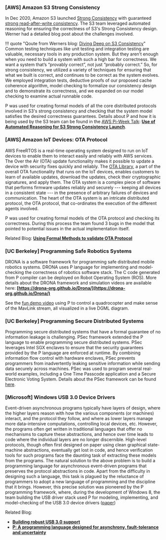 ### [AWS] Amazon S3 Strong Consistency

In Dec 2020, Amazon S3 launched [Strong Consistency](https://aws.amazon.com/s3/consistency/) with guaranteed
[strong read-after-write consistency](https://aws.amazon.com/blogs/aws/amazon-s3-update-strong-read-after-write-consistency/).
The S3 team leveraged automated reasoning for ensuring the correctness of S3's Strong
Consistency design. Werner had a detailed blog post about the challenges involved.

!!! quote "Qoute from Werners blog: [Diving Deep on S3 Consistency](https://www.allthingsdistributed.com/2021/04/s3-strong-consistency.html)"
    Common testing techniques like unit testing and integration testing are valuable,
    necessary tools in any production system. But they aren’t enough when you need to build a
    system with such a high bar for correctness. We want a system that’s “provably correct”,
    not just “probably correct.” So, for strong consistency, we utilized a variety of
    techniques for ensuring that what we built is correct, and continues to be correct as the
    system evolves. We employed integration tests, deductive proofs of our proposed cache
    coherence algorithm, model checking to formalize our consistency design and to demonstrate
    its correctness, and we expanded on our model checking to examine actual runnable code.

P was used for creating formal models of all the core distributed protocols involved in
S3's strong consistency and checking that the system model satisfies the desired
correctness guarantees. Details about P and how it is being used by the S3 team can be
found in the [AWS Pi-Week Talk](https://pages.awscloud.com/pi-week-2021.html):
[**Use of Automated Reasoning for S3 Strong Consistency Launch**](https://www.twitch.tv/videos/962963706?t=0h26m57s).

### [AWS] Amazon IoT Devices: OTA Protocol

AWS FreeRTOS is a real-time operating system designed to run on IoT devices to enable them
to interact easily and reliably with AWS services. The Over the Air (OTA) update
functionality makes it possible to update a device with security fixes quickly and
reliably. The [OTA Library](https://freertos.org/ota/index.html), a part of the overall
OTA functionality that runs on the IoT devices, enables customers to learn of available
updates, download the updates, check their cryptographic signatures, and apply them. The
OTA system is a complex piece of software that performs firmware updates reliably and
securely --- keeping all devices in a consistent state --- in the presence of arbitrary
failures of devices and communication. The heart of the OTA system is an intricate
distributed protocol, the OTA protocol, that co-ordinates the execution of the different
agents involved.

P was used for creating formal models of the OTA protocol and checking its
correctness. During this process the team found 3 bugs in the model that pointed to
potential issues in the actual implementation itself.

Related Blog:
[**Using Formal Methods to validate OTA Protocol**](https://freertos.org/2020/12/using-formal-methods-to-validate-ota-protocol.html)

### [UC Berkeley] Programming Safe Robotics Systems

DRONA is a software framework for programming safe distributed mobile robotics systems.
DRONA uses P language for implementing and model-checking the correctness of robotics software stack. The
C code generated from P compiler can be deployed on Robot Operating System (ROS).
More details about the DRONA framework and simulation videos are available here:
**[https://drona-org.github.io/Drona/](https://drona-org.github.io/Drona/)**

See the [fun demo video](https://www.youtube.com/watch?v=R8ztpfMPs5c) using P to control a
quadrocopter and make sense of the MavLink stream, all visualized in a live DGML diagram.

### [UC Berkeley] Programming Secure Distributed Systems

Programming secure distributed systems that have a formal guarantee of no information
leakage is challenging. PSec framework extended the P language to enable programming secure
distributed systems. PSec leverages Intel SGX enclaves to ensure that the security guarantees
provided by the P language are enforced at runtime. By combining information flow control
with hardware enclaves, PSec prevents programmers from inadvertently leaking sensitive
information while sending data securely across machines. PSec was used to program several real-world examples,
including a One Time Passcode application and a Secure Electronic Voting System. Details
about the PSec framework can be found [here](https://github.com/ShivKushwah/PSec).

### [Microsoft] Windows USB 3.0 Device Drivers

Event-driven asynchronous programs typically have layers of design, where the higher
layers reason with how the various components (or machines) interact, and the protocol
they follow, and where as lower layers manage more data-intensive computations,
controlling local devices, etc. However, the programs often get written in traditional
languages that offer no mechanisms to capture these abstractions, and hence over time
leads to code where the individual layers are no longer discernible. High-level protocols,
though often first designed on paper using clean graphical state-machine abstractions,
eventually get lost in code, and hence verification tools for such programs face the
daunting task of extracting these models from the programs. The natural solution to the
above problem is to build a programming language for asynchronous event-driven programs
that preserves the protocol abstractions in code. Apart from the difficulty in designing
such a language, this task is plagued by the reluctance of programmers to adopt a new
language of programming and the discipline that it brings. However, this precise solution
was pioneered by the P programming framework, where, during the development of Windows 8,
the team building the USB driver stack used P for modeling, implementing, and
model-checking of the USB 3.0 device drivers
([paper](https://ankushdesai.github.io/assets/papers/p.pdf))

Related Blog:

- **[Building robust USB 3.0 support](https://blogs.msdn.microsoft.com/b8/2011/08/22/building-robust-usb-3-0-support/)**
- **[P: A programming language designed for asynchrony, fault-tolerance and uncertainty](https://www.microsoft.com/en-us/research/blog/p-programming-language-asynchrony/)**